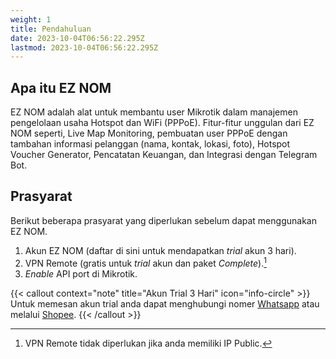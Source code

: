 ```yaml
---
weight: 1
title: Pendahuluan
date: 2023-10-04T06:56:22.295Z
lastmod: 2023-10-04T06:56:22.295Z
---
```


## Apa itu EZ NOM
EZ NOM adalah alat untuk membantu user Mikrotik dalam manajemen pengelolaan usaha Hotspot dan WiFi (PPPoE). Fitur-fitur unggulan dari EZ NOM seperti, Live Map Monitoring, pembuatan user PPPoE dengan tambahan informasi pelanggan (nama, kontak, lokasi, foto), Hotspot Voucher Generator, Pencatatan Keuangan, dan Integrasi dengan Telegram Bot.

## Prasyarat
Berikut beberapa prasyarat yang diperlukan sebelum dapat menggunakan EZ NOM.

1. Akun EZ NOM (daftar di sini untuk mendapatkan *trial* akun 3 hari).
2. VPN Remote (gratis untuk *trial* akun dan paket *Complete*).[^1]
3. *Enable* API port di Mikrotik.

{{< callout context="note" title="Akun Trial 3 Hari" icon="info-circle" >}}
Untuk memesan akun trial anda dapat menghubungi nomer <a href='https://wa.me/6285258898700'>Whatsapp</a> atau melalui <a href='https://shopee.co.id/noahresource.tech'>Shopee</a>.
{{< /callout >}}

[^1]: VPN Remote tidak diperlukan jika anda memiliki IP Public.
